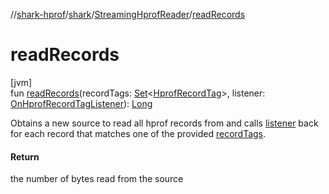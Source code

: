 //[shark-hprof](../../../index.md)/[shark](../index.md)/[StreamingHprofReader](index.md)/[readRecords](read-records.md)

# readRecords

[jvm]\
fun [readRecords](read-records.md)(recordTags: [Set](https://kotlinlang.org/api/latest/jvm/stdlib/kotlin.collections/-set/index.html)&lt;[HprofRecordTag](../-hprof-record-tag/index.md)&gt;, listener: [OnHprofRecordTagListener](../-on-hprof-record-tag-listener/index.md)): [Long](https://kotlinlang.org/api/latest/jvm/stdlib/kotlin/-long/index.html)

Obtains a new source to read all hprof records from and calls [listener](read-records.md) back for each record that matches one of the provided [recordTags](read-records.md).

#### Return

the number of bytes read from the source
